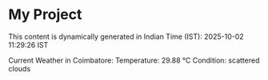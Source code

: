 # My Project

This content is dynamically generated in Indian Time (IST): 2025-10-02 11:29:26 IST


Current Weather in Coimbatore:
Temperature: 29.88 °C
Condition: scattered clouds
